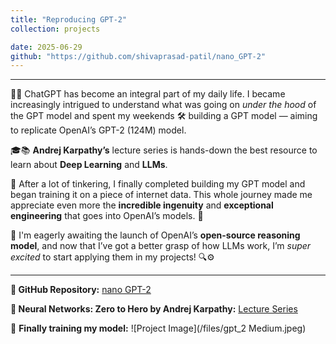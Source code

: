 ```yaml
---
title: "Reproducing GPT-2"
collection: projects

date: 2025-06-29
github: "https://github.com/shivaprasad-patil/nano_GPT-2"
---
```


---

🧠💬 ChatGPT has become an integral part of my daily life. I became increasingly intrigued to understand what was going on *under the hood* of the GPT model and spent my weekends 🛠️ building a GPT model — aiming to replicate OpenAI’s GPT-2 (124M) model.

🎓📚 **Andrej Karpathy’s** lecture series is hands-down the best resource to learn about **Deep Learning** and **LLMs**.

🚀 After a lot of tinkering, I finally completed building my GPT model and began training it on a piece of internet data. This whole journey made me appreciate even more the **incredible ingenuity** and **exceptional engineering** that goes into OpenAI’s models. 🙌

🤖 I'm eagerly awaiting the launch of OpenAI’s **open-source reasoning model**, and now that I’ve got a better grasp of how LLMs work, I’m *super excited* to start applying them in my projects! 🔍⚙️

---

**📂 GitHub Repository:** [nano GPT-2](https://github.com/shivaprasad-patil/nano_GPT-2)

**🎥 Neural Networks: Zero to Hero by Andrej Karpathy:** [Lecture Series](https://www.youtube.com/playlist?list=PLAqhIrjkxbuWI23v9cThsA9GvCAUhRvKZ)

🧪 **Finally training my model:**
    ![Project Image](/files/gpt_2 Medium.jpeg)
